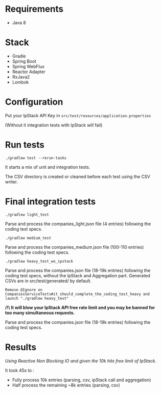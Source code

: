 # Requirements

- Java 8

# Stack

- Gradle
- Spring Boot
- Spring WebFlux
- Reactor Adapter
- RxJava2
- Lombok

# Configuration

Put your IpStack API Key in
``src/test/resources/application.properties``

(Without it integration tests with IpStack will fail)

# Run tests

``./gradlew test --rerun-tasks``

It starts a mix of unit and integration tests.

The CSV directory is created or cleaned before each test using the CSV writer.

# Final integration tests

``
./gradlew light_test
``

Parse and process the companies_light.json file (4 entries) following the coding test specs.


``
./gradlew medium_test
``

Parse and process the companies_medium.json file (100-110 entries) following the coding test specs.


``
./gradlew heavy_test_wo_ipstack
`` 

Parse and process the companies.json file (18-19k entries) following the coding test specs, without the IpStack and Aggregation part.
Generated CSVs are in src/test/generated/ by default.


``
Remove @Ignore on CompaniesServiceTests#it_should_complete_the_coding_test_heavy and launch "./gradlew heavy_test" 
`` 

__/!\ It will blow your IpStack API free rate limit and you may be banned for too many simultaneous requests.__

Parse and process the companies.json file (18-19k entries) following the coding test specs.

# Results

_Using Reactive Non Blocking IO and given the 10k hits free limit of IpStack._

It took 45s to :
* Fully process 10k entries (parsing, csv, ipStack call and aggregation)
* Half process the remaining ~8k entries (parsing, csv)





